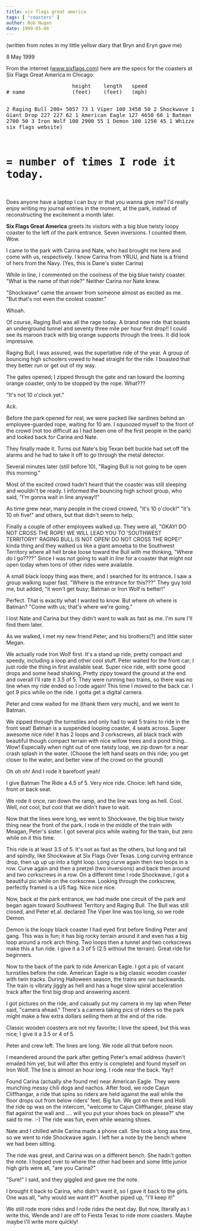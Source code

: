 ```yaml
---
title: six flags great america
tags: [ "coasters" ]
author: Rob Nugen
date: 1999-05-08
---
```


<p class=note>(written from notes in my little yellow diary that Bryn and Eryn gave me)</p>
<p class=date>8 May 1999</p>

<p>From the internet (<a href="https://www.sixflags.com">www.sixflags.com</a>) here are the specs for the coasters at Six Flags Great America in Chicago:

<p><pre>
                     height    length   speed
# name               (feet)    (feet)   (mph)

2 Raging Bull         200+     5057     73
1 Viper               100      3458     50
2 Shockwave           170               65
0 Giant Drop          227       227     62
1 American Eagle      127      4650     66
1 Batman the Ride     100      2700     50
3 Iron Wolf           100      2900     55
1 Demon               100      1250     45
1 Whizzer             (not on six flags website)

# = number of times I rode it today.
</pre>

<p>Does anyone have a laptop I can buy or that you wanna give me?  I'd really enjoy writing my journal entries in the moment, at the park, instead of reconstructing the excitement a month later.

<p><b>Six Flags Great America</b> greets its visitors with a big blue twisty loopy coaster to the left of the park entrance.  Seven inversions.  I counted them.  Wow.

<p>I came to the park with Carina and Nate, who had brought me here and come with us, respectively.  I know Carina from YRUU, and Nate is a friend of hers from the Navy.  (Yes, this is Dane's sister Carina)

<p>While in line, I commented on the coolness of the big blue twisty coaster.  "What is the name of that ride?"  Neither Carina nor Nate knew.

<p>"Shockwave" came the answer from someone almost as excited as me. "But that's not even the coolest coaster."

<p>Whoah.

<p>Of course, Raging Bull was all the rage today.  A brand new ride that boasts an underground tunnel and seventy three mile per hour first drop!!  I could see its maroon track with big orange supports through the trees.  It did look impressive.

<p>Raging Bull, I was assured, was the superlative ride of the year.  A group of bouncing high schoolers vowed to head straight for the ride.  I boasted that they better run or get out of my way.

<p>The gates opened; I zipped through the gate and ran toward the looming orange coaster, only to be stopped by the rope.  What???

<p>"It's not 10 o'clock yet."

<p>Ack.

<p>Before the park opened for real, we were packed like sardines behind an employee-guarded rope, waiting for 10 am.  I squoozed myself to the front of the crowd (not too difficult as I had been one of the first people in the park) and looked back for Carina and Nate.

<p>They finally made it.  Turns out Nate's big Texan belt buckle had set off the alarms and he had to take it off to go through the metal detector.

<p>Several minutes later (still before 10), "Raging Bull is not going to be open this morning."

<p>Most of the excited crowd hadn't heard that the coaster was still sleeping and wouldn't be ready.  I informed the bouncing high school group, who said, "I'm gonna wait in line anyway!!"

<p>As time grew near, many people in the crowd crowed, "it's 10 o'clock!"  "it's 10 oh five!" and others, but that didn't seem to help.

<p>Finally a couple of other employees walked up.  They were all, "OKAY!  DO NOT CROSS THE ROPE!   WE WILL LEAD YOU TO 'SOUTHWEST TERRITORY!' RAGING BULL IS NOT OPEN!  DO NOT CROSS THE ROPE!" kinda thing and they walked us like a giant amoeba to the Southwest Territory where all hell broke loose toward the Bull with me thinking, "Where do I go????"   Since I was not going to wait in line for a coaster that might not open today when tons of other rides were available.

<p>A small black loopy thing was there, and I searched for its entrance.  I saw a group walking super fast.  "Where is the entrance for this???"   They guy told me, but added, "it won't get busy; Batman or Iron Wolf is better!"

<p>Perfect.  That is exactly what I wanted to know.  But where oh where is Batman?  "Come with us; that's where we're going."

<p>I lost Nate and Carina but they didn't want to walk as fast as me.  I'm sure I'll find them later.

<p>As we walked, I met my new friend Peter, and his brothers(?) and little sister Megan.

<p>We actually rode Iron Wolf first.  It's a stand up ride, pretty compact and speedy, including a loop and other cool stuff.  Peter waited for the front car; I just rode the thing in first available seat.  Super nice ride, with some good drops and some head shaking.  Pretty zippy toward the ground at the end and overall I'll rate it 3.5 of 5.  They were running two trains, so there was no line when my ride ended so I rode again!  This time I moved to the back car.  I got 9 pics while on the ride.  I gotta get a digital camera.

<p>Peter and crew waited for me (thank them very much), and we went to Batman.

<p>We zipped through the turnstiles and only had to wait 5 trains to ride in the front seat!  Batman is a suspended looping coaster, 4 seats across.  Super awesome nice ride!  It has 2 loops and 3 corkscrews, all black track with beautiful though compact terrain with nice willow trees and a pond thing..  Wow!  Especially when right out of one twisty loop, we zip down for a near crash splash in the water.  (Choose the left hand seats on this ride; you get closer to the water, and better view of the crowd on the ground)

<p>Oh oh oh! And I rode it barefoot!  yeah!

<p>I give Batman The Ride a 4.5 of 5.  Very nice ride.  Choice: left hand side, front or back seat.

<p>We rode it once, ran down the ramp, and the line was long as hell.  Cool.  Well, not cool, but cool that we didn't have to wait.

<p>Now that the lines were long, we went to Shockwave, the big blue twisty thing near the front of the park.  I rode in the middle of the train with Meagan, Peter's sister.  I got several pics while waiting for the train, but zero while on it this time.

<p>This ride is at least 3.5 of 5.  It's not as fast as the others, but long and tall and spindly, like Shockwave at Six Flags Over Texas.  Long curving entrance drop, then up up up into a tight loop.  Long curve again then two loops in a row.  Curve again and then a pretzel (two inversions) and back then around and two corkscrews in a row.  On a different time I rode Shockwave, I got a beautiful pic while on the corkscrew.  Looking through the corkscrew, perfectly framed is a US flag.  Nice nice nice.

<p>Now, back at the park entrance, we had made one circuit of the park and began again toward Southwest Territory and Raging Bull.  The Bull was still closed, and Peter et.al. declared The Viper line was too long, so we rode Demon.

<p>Demon is the loopy black coaster I had eyed first before finding Peter and gang.  This was is fun; it has big rocky terrain around it and even has a big loop around a rock arch thing.  Two loops then a tunnel and two corkscrews make this a fun ride.  I give it a 3 of 5 (2.5 without the terrain).  Great ride for beginners.

<p>Now to the back of the park to ride American Eagle.  I got a pic of vacant turnstiles before the ride.  American Eagle is a big classic wooden coaster with twin tracks.  During Halloween season, the trains are run backwards.  The train is vibraty jiggly as hell and has a huge slow spiral acceleration track after the first big drop and answering ascent.

<p>I got pictures on the ride, and casually put my camera in my lap when Peter said, "camera ahead."  There's a camera taking pics of riders so the park might make a few extra dollars selling them at the end of the ride.

<p>Classic wooden coasters are not my favorite; I love the speed, but this was nice; I give it a 3.5 or 4 of 5.

<p>Peter and crew left.  The lines are long.  We rode all that before noon.

<p>I meandered around the park after getting Peter's email address (haven't emailed him yet, but will after this entry is complete) and found myself on Iron Wolf.  The line is almost an hour long.  I rode near the back. Yay!!

<p>Found Carina (actually she found me) near American Eagle.  They were munching messy chili dogs and nachos.  After food, we rode Cajun Cliffhangar, a ride that spins so riders are held against the wall while the floor drops out from below riders' feet.  Big fun.  We got on there and Holli the ride op was on the intercom, "welcome to Cajun Cliffhanger, please stay flat against the wall and ....  will you put your shoes back on please?" she said to me.  :-)  The ride was fun, even while wearing shoes.

<p>Nate and I chilled while Carina made a phone call.  She took a long ass time, so we went to ride Shockwave again.  I left her a note by the bench where we had been sitting.

<p>The ride was great, and Carina was on a different bench.  She hadn't gotten the note.  I hopped over to where the other had been and some little junior high girls were all, "are you Carina?"  

<p>"Sure!" I said, and they giggled and gave me the note.

<p>I brought it back to Carina, who didn't want it, so I gave it back to the girls.  One was all, "why would we want it?"  Another piped up, "I'll keep it!"

<p>We still rode more rides and I rode rides the next day.  But now, literally as I write this, Wende and I are off to Fiesta Texas to ride more coasters.  Maybe maybe I'll write more quickly!
